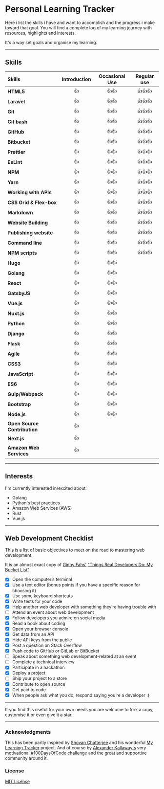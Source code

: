 # Personal Learning Tracker

Here i list the skills i have and want to accomplish and the progress i make toward that goal.
You will find a complete log of my learning journey with resources, highlights and interests.

It's a way set goals and organise my learning.

---

## Skills

| Skills                       | Introduction |    Occasional Use    |          Regular use           |
| :--------------------------- | :----------: | :------------------: | :----------------------------: |
| **HTML5**                    |  :thumbsup:  | :thumbsup::thumbsup: | :thumbsup::thumbsup::thumbsup: |
| **Laravel**                  |  :thumbsup:  | :thumbsup::thumbsup: | :thumbsup::thumbsup::thumbsup: |
| **Git**                      |  :thumbsup:  | :thumbsup::thumbsup: | :thumbsup::thumbsup::thumbsup: |
| **Git bash**                 |  :thumbsup:  | :thumbsup::thumbsup: | :thumbsup::thumbsup::thumbsup: |
| **GitHub**                   |  :thumbsup:  | :thumbsup::thumbsup: | :thumbsup::thumbsup::thumbsup: |
| **Bitbucket**                |  :thumbsup:  | :thumbsup::thumbsup: | :thumbsup::thumbsup::thumbsup: |
| **Prettier**                 |  :thumbsup:  | :thumbsup::thumbsup: | :thumbsup::thumbsup::thumbsup: |
| **EsLint**                   |  :thumbsup:  | :thumbsup::thumbsup: | :thumbsup::thumbsup::thumbsup: |
| **NPM**                      |  :thumbsup:  | :thumbsup::thumbsup: | :thumbsup::thumbsup::thumbsup: |
| **Yarn**                     |  :thumbsup:  | :thumbsup::thumbsup: | :thumbsup::thumbsup::thumbsup: |
| **Working with APIs**        |  :thumbsup:  | :thumbsup::thumbsup: | :thumbsup::thumbsup::thumbsup: |
| **CSS Grid & Flex-box**      |  :thumbsup:  | :thumbsup::thumbsup: | :thumbsup::thumbsup::thumbsup: |
| **Markdown**                 |  :thumbsup:  | :thumbsup::thumbsup: | :thumbsup::thumbsup::thumbsup: |
| **Website Building**         |  :thumbsup:  | :thumbsup::thumbsup: | :thumbsup::thumbsup::thumbsup: |
| **Publishing website**       |  :thumbsup:  | :thumbsup::thumbsup: | :thumbsup::thumbsup::thumbsup: |
| **Command line**             |  :thumbsup:  | :thumbsup::thumbsup: | :thumbsup::thumbsup::thumbsup: |
| **NPM scripts**              |  :thumbsup:  | :thumbsup::thumbsup: | :thumbsup::thumbsup::thumbsup: |
| **Hugo**                     |  :thumbsup:  | :thumbsup::thumbsup: |                                |
| **Golang**                   |  :thumbsup:  | :thumbsup::thumbsup: |                                |
| **React**                    |  :thumbsup:  | :thumbsup::thumbsup: |                                |
| **GatsbyJS**                 |  :thumbsup:  | :thumbsup::thumbsup: |                                |
| **Vue.js**                   |  :thumbsup:  | :thumbsup::thumbsup: |                                |
| **Nuxt.js**                  |  :thumbsup:  | :thumbsup::thumbsup: |                                |
| **Python**                   |  :thumbsup:  | :thumbsup::thumbsup: |                                |
| **Django**                   |  :thumbsup:  | :thumbsup::thumbsup: |                                |
| **Flask**                    |  :thumbsup:  | :thumbsup::thumbsup: |                                |
| **Agile**                    |  :thumbsup:  | :thumbsup::thumbsup: |                                |
| **CSS3**                     |  :thumbsup:  | :thumbsup::thumbsup: |                                |
| **JavaScript**               |  :thumbsup:  | :thumbsup::thumbsup: |                                |
| **ES6**                      |  :thumbsup:  | :thumbsup::thumbsup: |                                |
| **Gulp/Webpack**             |  :thumbsup:  | :thumbsup::thumbsup: |                                |
| **Bootstrap**                |  :thumbsup:  | :thumbsup::thumbsup: |                                |
| **Node.js**                  |  :thumbsup:  | :thumbsup::thumbsup: |                                |
| **Open Source Contribution** |  :thumbsup:  |                      |                                |
| **Next.js**                  |  :thumbsup:  |                      |                                |
| **Amazon Web Services**      |  :thumbsup:  |                      |                                |

---

## Interests

I'm currently interested in/excited about:

- Golang
- Python's best practices
- Amazon Web Services (AWS)
- Rust
- Vue.js

---

## Web Development Checklist

This is a list of basic objectives to meet on the road to mastering web development.

It is an almost exact copy of [Ginny Fahs'](https://twitter.com/ginnyfahs) ["Things Real Developers Do: My Bucket List"](https://blog.prototypr.io/wondering-if-youre-a-real-developer-yet-try-making-a-bucket-list-281275482155)

- [x] Open the computer’s terminal
- [x] Use a text editor (bonus points if you have a specific reason for choosing it)
- [x] Use some keyboard shortcuts
- [x] Write tests for your code
- [x] Help another web developer with something they’re having trouble with
- [ ] Attend an event about web development
- [x] Follow developers you admire on social media
- [x] Read a book about coding
- [x] Open your browser console
- [x] Get data from an API
- [x] Hide API keys from the public
- [x] Post a question on Stack Overflow
- [x] Push code to GitHub or GitLab or BitBucket
- [ ] Speak about something web development-related at an event
- [ ] Complete a technical interview
- [x] Participate in a hackathon
- [x] Deploy a project
- [ ] Ship your project to a store
- [x] Contribute to open source
- [x] Get paid to code
- [x] When people ask what you do, respond saying you’re a developer :)

---

If you find this useful for your own needs you are welcome to fork a copy, customise it or even give it a star.

---

### Acknowledgments

This has been partly inspired by [Shovan Chatterjee](https://twitter.com/Syknapse) and his wonderful [My Learning Tracker](https://github.com/Syknapse/My-Learning-Tracker) project. And of course by [Alexander Kallaway's](https://twitter.com/ka11away) very motivational [#100DaysOfCode challenge](https://github.com/Kallaway/100-days-of-code) and the great and supportive community around it.

### License

[MIT License](https://github.com/Mounir-Bennacer/personal-learning-tracker/blob/master/LICENSE)
